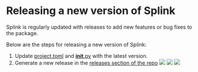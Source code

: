 # Releasing a new version of Splink

Splink is regularly updated with releases to add new features or bug fixes to the package.

Below are the steps for releasing a new version of Splink:

1. Update [project.toml](https://github.com/moj-analytical-services/splink/blob/master/pyproject.toml) and [__init__.py](https://github.com/moj-analytical-services/splink/blob/master/splink/__init__.py) with the latest version.
2. Generate a new release in the [releases section of the repo](https://github.com/moj-analytical-services/splink/releases)
![](https://raw.githubusercontent.com/moj-analytical-services/splink/release_guide/docs/img/releases-note_button.png)
![](https://raw.githubusercontent.com/moj-analytical-services/splink/release_guide/docs/img/releases-notes.png)
![](https://raw.githubusercontent.com/moj-analytical-services/splink/release_guide/docs/img/releases-tag.png)